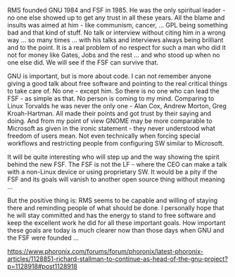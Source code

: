 RMS founded GNU 1984 and FSF in 1985.
He was the only spiritual leader - no one else showed up to get any trust in all these years.
All the blame and insults was aimed at him - like communism, cancer, ... GPL being something bad and that kind of stuff.
No talk or interview without citing him in a wrong way ... so many times ... with his talks and interviews always being brilliant and to the point.
It is a real problem of no respect for such a man who did it not for money like Gates, Jobs and the rest ... and who stood up when no one else did.
We will see if the FSF can survive that.

GNU is important, but is more about code.
I can not remember anyone giving a good talk about free software and pointing to the real critical things to take care of.
No one - except him.
So there is no one who can lead the FSF - as simple as that. No person is coming to my mind.
Comparing to Linux Torvalds he was never the only one - Alan Cox, Andrew Morton, Greg Kroah-Hartman.
All made their points and got trust by their saying and doing.
And from my point of view GNOME may be more comparable to Microsoft as given in the ironic statement - they never understood what freedom of users mean.
Not even technically when forcing special workflows and restricting people from configuring SW similar to Microsoft.

It will be quite interesting who will step up and the way showing the spirit behind the new FSF.
The FSF is not the LF - where the CEO can make a talk with a non-Linux device or using proprietary SW. 
It would be a pity if the FSF and its goals will vanish to another open source thing without meaning ...

But the positive thing is: RMS seems to be capable and willing of staying there and reminding people of what should be done.
I personally hope that he will stay committed and has the energy to stand to free software and keep the excellent work he did for all these important goals.
How important these goals are today is much clearer now than those days when GNU and the FSF were founded ...

https://www.phoronix.com/forums/forum/phoronix/latest-phoronix-articles/1128851-richard-stallman-to-continue-as-head-of-the-gnu-project?p=1128918#post1128918
